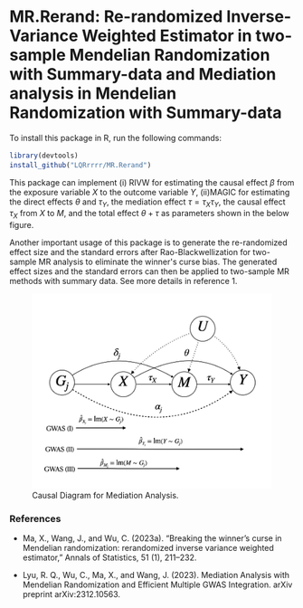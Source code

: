 # MR.Rerand: Re-randomized Inverse-Variance Weighted Estimator in two-sample Mendelian Randomization with Summary-data and Mediation analysis in Mendelian Randomization with Summary-data


To install this package in R, run the following commands:


```R
library(devtools) 
install_github("LQRrrrr/MR.Rerand")
```

This package can implement (i) RIVW for estimating the causal effect $\beta$ from the exposure variable $X$ to the outcome variable $Y$, (ii)MAGIC for estimating the direct effects $\theta$ and $\tau_Y$, the mediation effect $\tau=\tau_X\tau_Y$, the causal effect $\tau_X$ from $X$ to $M$, and the total effect $\theta+\tau$ as parameters shown in the below figure.

Another important usage of this package is to generate the re-randomized effect size and the standard errors after Rao-Blackwellization for two-sample MR analysis to eliminate the winner's curse bias. The generated effect sizes and the standard errors can then be applied to two-sample MR methods with summary data.  See more details in reference 1.




<figure>
  <img src="man/figures/causal_diagram.jpeg" alt="Example Image">
  <figcaption>Causal Diagram for Mediation Analysis.</figcaption>
</figure>


### References

- Ma, X., Wang, J., and Wu, C. (2023a). “Breaking the winner’s curse in Mendelian randomization: rerandomized inverse variance weighted estimator,” Annals of Statistics, 51 (1), 211–232.

- Lyu, R. Q., Wu, C., Ma, X., and Wang, J. (2023). Mediation Analysis with Mendelian Randomization and Efficient Multiple GWAS Integration. arXiv preprint arXiv:2312.10563.
